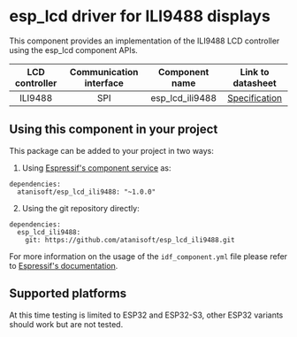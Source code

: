 # esp_lcd driver for ILI9488 displays

This component provides an implementation of the ILI9488 LCD controller using the esp_lcd component APIs.

| LCD controller | Communication interface | Component name | Link to datasheet |
| :------------: | :---------------------: | :------------: | :---------------: |
| ILI9488        | SPI                     | esp_lcd_ili9488 | [Specification](https://focuslcds.com/content/ILI9488.pdf) |

## Using this component in your project

This package can be added to your project in two ways:

1. Using [Espressif's component service](https://components.espressif.com/) as:
```
dependencies:
  atanisoft/esp_lcd_ili9488: "~1.0.0"
```

2. Using the git repository directly:

```
dependencies:
  esp_lcd_ili9488:
    git: https://github.com/atanisoft/esp_lcd_ili9488.git
```

For more information on the usage of the `idf_component.yml` file please refer to [Espressif's documentation](https://docs.espressif.com/projects/esp-idf/en/latest/esp32/api-guides/tools/idf-component-manager.html).

## Supported platforms

At this time testing is limited to ESP32 and ESP32-S3, other ESP32 variants should work but are not tested.